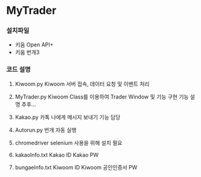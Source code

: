 # MyTrader
### 설치파일
* 키움 Open API+
* 키움 번개3

### 코드 설명
1. Kiwoom.py
    Kiwoom 서버 접속, 데이터 요청 및 이벤트 처리

2. MyTrader.py
    Kiwoom Class를 이용하여 Trader Window 및 기능 구현
    기능 설명 추후...

3. Kakao.py
    카톡 나에게 메시지 보내기 기능 담당

4. Autorun.py
    번개 자동 실행

4. chromedriver
    selenium 사용을 위해 설치 필요

5. kakaoInfo.txt
    Kakao ID
    Kakao PW

6. bungaeInfo.txt
    Kiwoom ID
    Kiwoom 공인인증서 PW
